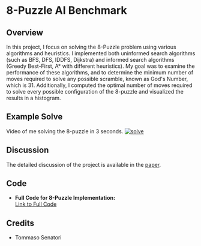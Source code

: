 # 8-Puzzle AI Benchmark

## Overview
In this project, I focus on solving the 8-Puzzle problem using various algorithms and heuristics. I implemented both uninformed search algorithms (such as BFS, DFS, IDDFS, Dijkstra) and informed search algorithms (Greedy Best-First, A* with different heuristics). My goal was to examine the performance of these algorithms, and to determine the minimum number of moves required to solve any possible scramble, known as God's Number, which is 31. Additionally, I computed the optimal number of moves required to solve every possible configuration of the 8-puzzle and visualized the results in a histogram.

## Example Solve
Video of me solving the 8-puzzle in 3 seconds.
[![solve](https://github.com/user-attachments/assets/95d1907b-91b5-4a21-b45d-bd14c8e3da12)](https://github.com/user-attachments/assets/09930217-7ea0-4f2d-9cde-afa7e61c2176)

## Discussion
The detailed discussion of the project is available in the [paper](8-puzzle.pdf).

## Code
- **Full Code for 8-Puzzle Implementation:**  
  [Link to Full Code](8Puzzle_Code.ipynb)

## Credits
- Tommaso Senatori
